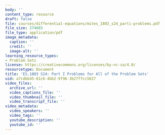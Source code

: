 ```yaml
---
body: ''
content_type: resource
draft: false
file: courses/differential-equations/mites_1803_s24_parti-problems.pdf
file_size: 274683
file_type: application/pdf
image_metadata:
  caption: ''
  credit: ''
  image-alt: ''
learning_resource_types:
- Problem Sets
license: https://creativecommons.org/licenses/by-nc-sa/4.0/
resourcetype: Document
title: 'ES.1803 S24: Part I Problems for All of the Problem Sets'
uid: a7cdbb45-61c6-4bb2-9f96-3b27ffcc5627
video_files:
  archive_url: ''
  video_captions_file: ''
  video_thumbnail_file: ''
  video_transcript_file: ''
video_metadata:
  video_speakers: ''
  video_tags: ''
  youtube_description: ''
  youtube_id: ''
---
```

